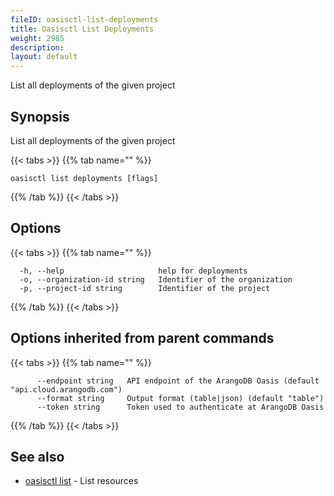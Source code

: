 ```yaml
---
fileID: oasisctl-list-deployments
title: Oasisctl List Deployments
weight: 2985
description: 
layout: default
---
```

List all deployments of the given project

## Synopsis

List all deployments of the given project

{{< tabs >}}
{{% tab name="" %}}
```
oasisctl list deployments [flags]
```
{{% /tab %}}
{{< /tabs >}}

## Options

{{< tabs >}}
{{% tab name="" %}}
```
  -h, --help                     help for deployments
  -o, --organization-id string   Identifier of the organization
  -p, --project-id string        Identifier of the project
```
{{% /tab %}}
{{< /tabs >}}

## Options inherited from parent commands

{{< tabs >}}
{{% tab name="" %}}
```
      --endpoint string   API endpoint of the ArangoDB Oasis (default "api.cloud.arangodb.com")
      --format string     Output format (table|json) (default "table")
      --token string      Token used to authenticate at ArangoDB Oasis
```
{{% /tab %}}
{{< /tabs >}}

## See also

* [oasisctl list]()	 - List resources

